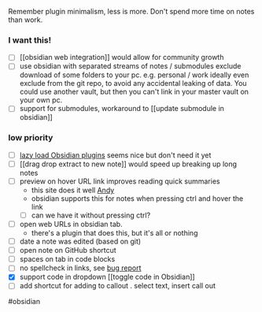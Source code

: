 Remember plugin minimalism, less is more.
Don't spend more time on notes than work.

### I want this!
- [ ] [[obsidian web integration]] would allow for community growth
- [ ] use obsidian with separated streams of notes / submodules
	exclude download of some folders to your pc. e.g. personal / work
	ideally even exclude from the git repo, to avoid any accidental leaking of data.
	You could use another vault, but then you can't link in your master vault on your own pc.
- [ ] support for submodules, workaround to [[update submodule in obsidian]]

### low priority 
- [ ] [lazy load Obsidian plugins](https://github.com/ohm-en/obsidian-plugin-manager) seems nice but don't need it yet
- [ ] [[drag drop extract to new note]] would speed up breaking up long notes
- [ ] preview on hover URL link improves reading quick summaries
	- this site does it well [Andy](https://notes.andymatuschak.org/)
	- obsidian supports this for notes when pressing ctrl and hover the link
	- [ ] can we have it without pressing ctrl?
- [ ] open web URLs in obsidian tab. 
	- there's a plugin that does this, but it's all or nothing
- [ ] date a note was edited (based on git)
- [ ] open note on GitHub shortcut
- [ ] spaces on tab in code blocks
- [ ] no spellcheck in links, see [bug report](https://forum.obsidian.md/t/disable-spellcheck-in-urls-and-links/50118) 
- [x] support code in dropdown [[toggle code in Obsidian]]
- [ ] add shortcut for adding to callout . select text, insert call out

#obsidian 
